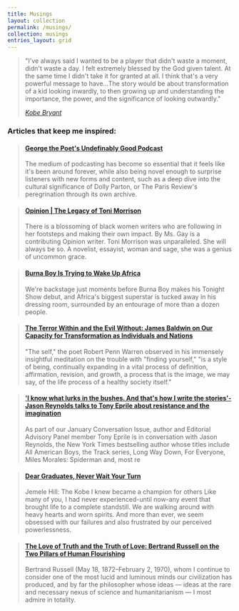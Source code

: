 ```yaml
---
title: Musings
layout: collection
permalink: /musings/
collection: musings
entries_layout: grid
---
```


> "I've always said I wanted to be a player that didn't waste a moment, didn't waste a day. I felt extremely blessed by the God given talent. At the same time I didn't take it for granted at all. I think that's a very powerful message to have...The story would be about transformation of a kid looking inwardly, to then growing up and understanding the importance, the power, and the significance of looking outwardly."
> 
> <cite><a href="https://youtu.be/spll56K7ZNg">Kobe Bryant</a></cite>


### Articles that keep me inspired: 



<div class="align-left">
<blockquote class="embedly-card"><h4><a href="https://www.newyorker.com/culture/podcast-dept/george-the-poets-undefinably-good-podcast">George the Poet's Undefinably Good Podcast</a></h4><p>The medium of podcasting has become so essential that it feels like it's been around forever, while also being novel enough to surprise listeners with new forms and content, such as a deep dive into the cultural significance of Dolly Parton, or The Paris Review's peregrination through its own archive.</p></blockquote>
<script async src="//cdn.embedly.com/widgets/platform.js" charset="UTF-8"></script>
</div>



<div class="align-left">
<blockquote class="embedly-card"><h4><a href="https://www.nytimes.com/2019/08/09/opinion/roxane-gay-toni-morrison.html">Opinion | The Legacy of Toni Morrison</a></h4><p>There is a blossoming of black women writers who are following in her footsteps and making their own impact. By Ms. Gay is a contributing Opinion writer. Toni Morrison was unparalleled. She will always be so. A novelist, essayist, woman and sage, she was a genius of uncommon grace.</p></blockquote>
<script async src="//cdn.embedly.com/widgets/platform.js" charset="UTF-8"></script>
</div>




<div class="align-left">
<blockquote class="embedly-card"><h4>
<a href="https://www.gq.com/story/burna-boy-african-king-profile">Burna Boy Is Trying to Wake Up Africa</a></h4><p>We're backstage just moments before Burna Boy makes his Tonight Show debut, and Africa's biggest superstar is tucked away in his dressing room, surrounded by an entourage of more than a dozen people.</p></blockquote>
<script async src="//cdn.embedly.com/widgets/platform.js" charset="UTF-8"></script>
</div>

<div class="align-left">
<blockquote class="embedly-card"><h4><a href="https://www.brainpickings.org/2017/08/14/james-baldwin-nothing-personal-evil/">The Terror Within and the Evil Without: James Baldwin on Our Capacity for Transformation as Individuals and Nations</a></h4><p>"The self," the poet Robert Penn Warren observed in his immensely insightful meditation on the trouble with "finding yourself," "is a style of being, continually expanding in a vital process of definition, affirmation, revision, and growth, a process that is the image, we may say, of the life process of a healthy society itself."</p></blockquote>
<script async src="//cdn.embedly.com/widgets/platform.js" charset="UTF-8"></script>
</div>

<div class="align-left">
<blockquote class="embedly-card"><h4><a href="https://johannesburgreviewofbooks.com/2020/01/16/conversation-issue-i-know-what-lurks-in-the-bushes-and-thats-how-i-write-the-stories-jason-reynolds-talks-to-tony-eprile-about-resistance-and-the-imagination/"> 'I know what lurks in the bushes. And that's how I write the stories'-Jason Reynolds talks to Tony Eprile about resistance and the imagination</a></h4><p>As part of our January Conversation Issue, author and Editorial Advisory Panel member Tony Eprile is in conversation with Jason Reynolds, the New York Times bestselling author whose titles include All American Boys, the Track series, Long Way Down, For Everyone, Miles Morales: Spiderman and, most re</p></blockquote>
<script async src="//cdn.embedly.com/widgets/platform.js" charset="UTF-8"></script>
</div>

<div class="align-left">
<blockquote class="embedly-card"><h4><a href="https://www.theatlantic.com/ideas/archive/2020/05/dont-worry-graduates-uncertainty-is-a-source-of-strength/612028/">Dear Graduates, Never Wait Your Turn</a></h4><p>Jemele Hill: The Kobe I knew became a champion for others Like many of you, I had never experienced-until now-any event that brought life to a complete standstill. We are walking around with heavy hearts and worn spirits. And more than ever, we seem obsessed with our failures and also frustrated by our perceived powerlessness.</p></blockquote>
<script async src="//cdn.embedly.com/widgets/platform.js" charset="UTF-8"></script>
</div>


<div class="align-left">
<blockquote class="embedly-card"><h4><a href="https://www.brainpickings.org/2020/09/27/bertrand-russell-bbc-face-to-face/">The Love of Truth and the Truth of Love: Bertrand Russell on the Two Pillars of Human Flourishing</a></h4><p> Bertrand Russell (May 18, 1872–February 2, 1970), whom I continue to consider one of the most lucid and luminous minds our civilization has produced, and by far the philosopher whose ideas — ideas at the rare and necessary nexus of science and humanitarianism — I most admire in totality. </p></blockquote>
<script async src="//cdn.embedly.com/widgets/platform.js" charset="UTF-8"></script>
</div>

<!--<div class="align-left">
<blockquote class="embedly-card"><h4><a href="https://www.firstthings.com/article/2016/05/scientific-regress">Scientific Regress | William A. Wilson</a></h4><p>The problem with ­science is that so much of it simply isn't. Last summer, the Open Science Collaboration announced that it had tried to replicate one hundred published psychology experiments sampled from three of the most prestigious journals in the field.</p></blockquote>
<script async src="//cdn.embedly.com/widgets/platform.js" charset="UTF-8"></script>
</div>-->



<!--<div class="align-left">
<h3>It's a Tunnnnnne!</h3>
<iframe src="https://open.spotify.com/embed/playlist/7sISTvyPBUqHQ89ro4pPBM" width="300" height="380" frameborder="0" allowtransparency="true" allow="encrypted-media"></iframe>
</div>-->

